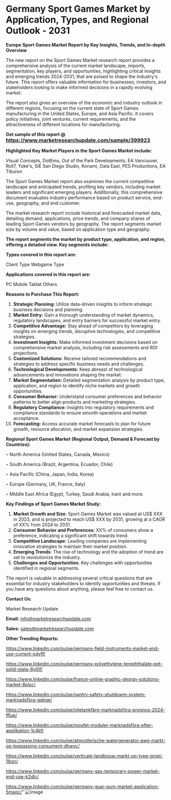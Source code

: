 # Germany Sport Games Market by Application, Types, and Regional Outlook - 2031

<strong>Europe Sport Games Market Report by Key Insights, Trends, and In-depth Overview</strong>

The new report on the Sport Games Market research report provides a comprehensive analysis of the current market landscape, imports, segmentation, key players, and opportunities, highlighting critical insights and emerging trends 2024-2031,</strong> that are poised to shape the industry's future. This report offers valuable information for businesses, investors, and stakeholders looking to make informed decisions in a rapidly evolving market.

The report also gives an overview of the economic and industry outlook in different regions, focusing on the current state of Sport Games manufacturing in the United States, Europe, and Asia Pacific. It covers policy initiatives, joint ventures, current requirements, and the attractiveness of different locations for manufacturing.

<strong>Get sample of this report @ <a href=https://www.marketresearchupdate.com/sample/399923><font size=3 color=#0000ff>https://www.marketresearchupdate.com/sample/399923</font></a></strong>

<strong>Highlighted Key Market Players in the Sport Games Market include:</strong>

Visual Concepts, DotEmu, Out of the Park Developments, EA Vancouver, Roll7, Yuke&#39;s, SIE San Diego Studio, Konami, Data East, PES Productions, EA Tiburon

The Sport Games Market report also examines the current competitive landscape and anticipated trends, profiling key vendors, including market leaders and significant emerging players. Additionally, this comprehensive document evaluates industry performance based on product service, end-use, geography, and end customer.

The market research report include historical and forecasted market data, detailing demand, applications, price trends, and company shares of leading Sport Games vendors by geography. The report segments market size by volume and value, based on application type and geography.

<strong>The report segments the market by product type, application, and region, offering a detailed view. Key segments include:</strong>

<strong>Types covered in this report are:</strong>

Client Type
Webgame Type

<strong>Applications covered in this report are:</strong>

PC
Mobile
Tablet
Others

<strong>Reasons to Purchase This Report:</strong>
<ol>
  <li><strong>Strategic Planning:</strong> Utilize data-driven insights to inform strategic business decisions and planning.</li>
  <li><strong>Market Entry:</strong> Gain a thorough understanding of market dynamics, regulatory landscapes, and entry barriers for successful market entry.</li>
  <li><strong>Competitive Advantage:</strong> Stay ahead of competitors by leveraging insights on emerging trends, disruptive technologies, and competitive strategies.</li>
  <li><strong>Investment Insights:</strong> Make informed investment decisions based on comprehensive market analysis, including risk assessments and ROI projections.</li>
  <li><strong>Customized Solutions:</strong> Receive tailored recommendations and strategies to address specific business needs and challenges.</li>
  <li><strong>Technological Developments:</strong> Keep abreast of technological advancements and innovations shaping the market.</li>
  <li><strong>Market Segmentation:</strong> Detailed segmentation analysis by product type, application, and region to identify niche markets and growth opportunities.</li>
  <li><strong>Consumer Behavior:</strong> Understand consumer preferences and behavior patterns to better align products and marketing strategies.</li>
  <li><strong>Regulatory Compliance:</strong> Insights into regulatory requirements and compliance standards to ensure smooth operations and market acceptance.</li>
  <li><strong>Forecasting:</strong> Access accurate market forecasts to plan for future growth, resource allocation, and market expansion strategies.</li>
</ol>

<strong>Regional Sport Games Market (Regional Output, Demand &amp; Forecast by Countries):</strong>

‣ North America (United States, Canada, Mexico)

‣ South America (Brazil, Argentina, Ecuador, Chile)

‣ Asia Pacific (China, Japan, India, Korea)

‣ Europe (Germany, UK, France, Italy)

‣ Middle East Africa (Egypt, Turkey, Saudi Arabia, Iran) and more.

<strong>Key Findings of Sport Games Market Study:</strong>
<ol>
  <li><strong>Market Growth and Size</strong>: Sport Games Market was valued at US$ XXX in 2023, and is projected to reach US$ XXX by 2031, growing at a CAGR of XX% from 2024 to 2031.</li>
  <li><strong>Consumer Behavior and Preferences</strong>: XX% of consumers show a preference, indicating a significant shift towards trend.</li>
  <li><strong>Competitive Landscape</strong>: Leading companies are implementing innovative strategies to maintain their market position.</li>
  <li><strong>Emerging Trends</strong>: The rise of technology and the adoption of trend are set to revolutionize the industry.</li>
  <li><strong>Challenges and Opportunities</strong>: Key challenges with opportunities identified in regional segments.</li>
</ol>

The report is valuable in addressing several critical questions that are essential for industry stakeholders to identify opportunities and threats. If you have any questions about anything, please feel free to contact us.

<strong>Contact Us:</strong>

Market Research Update

<strong>Email:</strong> info@marketresearchupdate.com

<strong>Sales:</strong> sales@marketresearchupdate.com

<strong>Other Trending Reports:</strong>

<a href=https://www.linkedin.com/pulse/germany-field-instruments-market-end-use-current-odyff/>https://www.linkedin.com/pulse/germany-field-instruments-market-end-use-current-odyff/</a>

<a href=https://www.linkedin.com/pulse/germany-polyethylene-terephthalate-pet-solid-state-8y0if/>https://www.linkedin.com/pulse/germany-polyethylene-terephthalate-pet-solid-state-8y0if/</a>

<a href=https://www.linkedin.com/pulse/france-online-graphic-design-solutions-market-8plsc/>https://www.linkedin.com/pulse/france-online-graphic-design-solutions-market-8plsc/</a>

<a href=https://www.linkedin.com/pulse/gantry-safety-shutdowm-system-marknadsföra-gsbge/>https://www.linkedin.com/pulse/gantry-safety-shutdowm-system-marknadsföra-gsbge/</a>

<a href=https://www.linkedin.com/pulse/oljetankfärg-marknadsföra-prognos-2024-fflue/>https://www.linkedin.com/pulse/oljetankfärg-marknadsföra-prognos-2024-fflue/</a>

<a href=https://www.linkedin.com/pulse/mosfet-moduler-marknadsföra-efter-applikation-1c4kf/>https://www.linkedin.com/pulse/mosfet-moduler-marknadsföra-efter-applikation-1c4kf/</a>

<a href=https://www.linkedin.com/pulse/atmosferische-watergenerator-awg-markt-op-toepassing-consument-dhwvc/>https://www.linkedin.com/pulse/atmosferische-watergenerator-awg-markt-op-toepassing-consument-dhwvc/</a>

<a href=https://www.linkedin.com/pulse/verticale-landbouw-markt-op-type-groei-1lbzc/>https://www.linkedin.com/pulse/verticale-landbouw-markt-op-type-groei-1lbzc/</a>

<a href=https://www.linkedin.com/pulse/germany-gas-temporary-power-market-end-use-k2dlc/>https://www.linkedin.com/pulse/germany-gas-temporary-power-market-end-use-k2dlc/</a>

<a href=https://www.linkedin.com/pulse/germany-guar-gum-market-application-5maoc/>https://www.linkedin.com/pulse/germany-guar-gum-market-application-5maoc/</a>"
![image](https://github.com/user-attachments/assets/c1507064-8329-4c24-a375-f00f67e2ca18)

